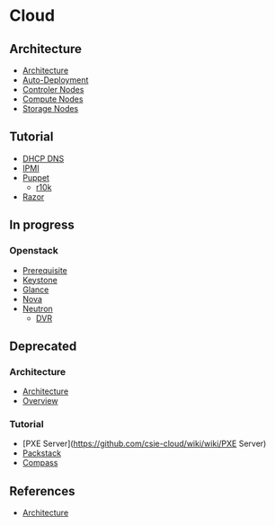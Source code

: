 # Cloud
## Architecture
* [Architecture](https://github.com/csie-cloud/wiki/wiki/Architecture)
* [Auto-Deployment](https://github.com/csie-cloud/wiki/wiki/Auto-deployment)
* [Controler Nodes]()
* [Compute Nodes]()
* [Storage Nodes]()

## Tutorial
* [DHCP DNS](https://github.com/csie-cloud/wiki/wiki/DNS-DHCP)
* [IPMI](https://github.com/csie-cloud/wiki/wiki/IPMI)
* [Puppet](https://github.com/csie-cloud/wiki/wiki/Work-with-Puppet)
   * [r10k](https://github.com/csie-cloud/wiki/wiki/r10k)
* [Razor](https://github.com/csie-cloud/wiki/wiki/Razor)

## In progress
### Openstack
* [Prerequisite](https://github.com/csie-cloud/wiki/wiki/Prerequisite)
* [Keystone](https://github.com/csie-cloud/wiki/wiki/Keystone)
* [Glance](https://github.com/csie-cloud/wiki/wiki/Glance)
* [Nova](https://github.com/csie-cloud/wiki/wiki/Nova)
* [Neutron](https://github.com/csie-cloud/wiki/wiki/Neutron)
  * [DVR](https://github.com/csie-cloud/wiki/wiki/DVR)

## Deprecated

### Architecture
* [Architecture](https://github.com/csie-cloud/wiki/wiki/Architecture)
* [Overview](https://github.com/csie-cloud/wiki/wiki/Overview)

### Tutorial
* [PXE Server](https://github.com/csie-cloud/wiki/wiki/PXE Server)
* [Packstack](https://github.com/csie-cloud/wiki/wiki/Packstack)
* [Compass](https://github.com/csie-cloud/wiki/wiki/Neutron-%22Modern%22-architecture-references)


## References
* [Architecture](https://github.com/csie-cloud/wiki/wiki/Neutron-%22Modern%22-architecture-references)